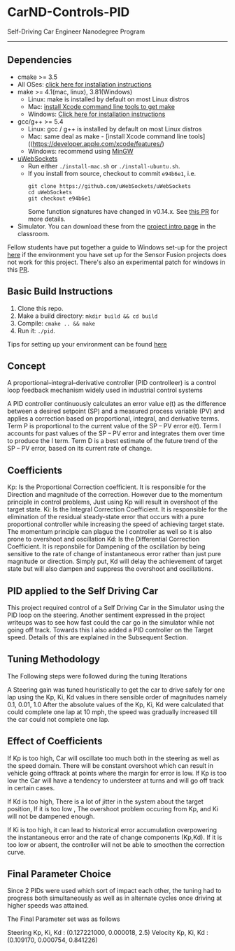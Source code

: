 # CarND-Controls-PID
Self-Driving Car Engineer Nanodegree Program

---

## Dependencies

* cmake >= 3.5
 * All OSes: [click here for installation instructions](https://cmake.org/install/)
* make >= 4.1(mac, linux), 3.81(Windows)
  * Linux: make is installed by default on most Linux distros
  * Mac: [install Xcode command line tools to get make](https://developer.apple.com/xcode/features/)
  * Windows: [Click here for installation instructions](http://gnuwin32.sourceforge.net/packages/make.htm)
* gcc/g++ >= 5.4
  * Linux: gcc / g++ is installed by default on most Linux distros
  * Mac: same deal as make - [install Xcode command line tools]((https://developer.apple.com/xcode/features/)
  * Windows: recommend using [MinGW](http://www.mingw.org/)
* [uWebSockets](https://github.com/uWebSockets/uWebSockets)
  * Run either `./install-mac.sh` or `./install-ubuntu.sh`.
  * If you install from source, checkout to commit `e94b6e1`, i.e.
    ```
    git clone https://github.com/uWebSockets/uWebSockets 
    cd uWebSockets
    git checkout e94b6e1
    ```
    Some function signatures have changed in v0.14.x. See [this PR](https://github.com/udacity/CarND-MPC-Project/pull/3) for more details.
* Simulator. You can download these from the [project intro page](https://github.com/udacity/self-driving-car-sim/releases) in the classroom.

Fellow students have put together a guide to Windows set-up for the project [here](https://s3-us-west-1.amazonaws.com/udacity-selfdrivingcar/files/Kidnapped_Vehicle_Windows_Setup.pdf) if the environment you have set up for the Sensor Fusion projects does not work for this project. There's also an experimental patch for windows in this [PR](https://github.com/udacity/CarND-PID-Control-Project/pull/3).

## Basic Build Instructions

1. Clone this repo.
2. Make a build directory: `mkdir build && cd build`
3. Compile: `cmake .. && make`
4. Run it: `./pid`. 

Tips for setting up your environment can be found [here](https://classroom.udacity.com/nanodegrees/nd013/parts/40f38239-66b6-46ec-ae68-03afd8a601c8/modules/0949fca6-b379-42af-a919-ee50aa304e6a/lessons/f758c44c-5e40-4e01-93b5-1a82aa4e044f/concepts/23d376c7-0195-4276-bdf0-e02f1f3c665d)

## Concept

A proportional–integral–derivative controller (PID controlleer) is a control loop feedback mechanism widely used in industrial control systems

 A PID controller continuously calculates an error value e(t) as the difference between a desired setpoint (SP) and a measured process variable (PV) and applies a correction based on proportional, integral, and derivative terms. Term P is proportional to the current value of the SP − PV error e(t). Term I accounts for past values of the SP − PV error and integrates them over time to produce the I term. Term D is a best estimate of the future trend of the SP − PV error, based on its current rate of change.

## Coefficients

Kp: Is the Proportional Correction coefficient. It is responsible for the Direction and magnitude of the correction. However due to the momentum principle in control problems, Just using Kp will result in overshoot of the target state.
Ki: Is the Integral Correction Coefficient. It is responsible for the elimination of the residual steady-state error that occurs with a pure proportional controller while increasing the speed of achieving target state. The momentum principle can plague the I controller as well so it is also prone to overshoot and oscillation
Kd: Is the Differential Correction Coefficient. It is reponsbile for Dampening of the oscillation by being sensitive to the rate of change of instantaneous error rather than just pure magnitude or direction. Simply put, Kd will delay the achievement of target state but will also dampen and suppress the overshoot and oscillations.

## PID applied to the Self Driving Car

This project required control of a Self Driving Car in the Simulator using the PID loop on the steering. Another sentiment expressed in the project writeups was to see how fast could the car go in the simulator while not going off track. Towards this I also added a PID controller on the Target speed. Details of this are explained in the Subsequent Section. 

## Tuning Methodology

The Following steps were followed during the tuning Iterations

A Steering gain was tuned heuristically to get the car to drive safely for one lap using the Kp, Ki, Kd values in there sensible order of magnitudes namely 0.1, 0.01, 1.0
After the absolute values of the Kp, Ki, Kd were calculated that could complete one lap at 10 mph, the speed was gradually increased till the car could not complete one lap.

## Effect of Coefficients

If Kp is too high, Car will oscillate too much both in the steering as well as the speed domain. There will be constant overshoot which can result in vehicle going offtrack at points where the margin for error is low. If Kp is too low the Car will have a tendency to understeer at turns and will go off track in certain cases.

If Kd is too high, There is a lot of jitter in the system about the target position, If it is too low , The overshoot problem occuring from Kp, and Ki will not be dampened enough.

If Ki is too high, it can lead to historical error accumulation overpowering the instantaneous error and the rate of change components (Kp,Kd). If it is too low or absent, the controller will not be able to smoothen the correction curve.

## Final Parameter Choice

Since 2 PIDs were used which sort of impact each other, the tuning had to progress both simultaneously as well as in alternate cycles once driving at higher speeds was attained.

The Final Parameter set was as follows

Steering Kp, Ki, Kd : (0.127221000, 0.000018, 2.5)
Velocity Kp, Ki, Kd : (0.109170, 0.000754, 0.841226)


